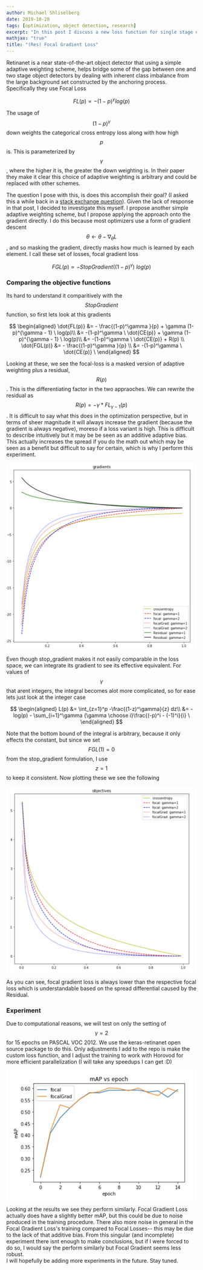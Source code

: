 ```yaml
---
author: Michael Shliselberg
date: 2019-10-20
tags: [optimization, object detection, research]
excerpt: "In this post I discuss a new loss function for single stage object detectors that like retinanets focal loss is adaptive, but works at the gradient level rather than at the objective function level"
mathjax: "true"
title: "(Res) Focal Gradient Loss"
---   
```


Retinanet is a near state-of-the-art object detector that using a simple adaptive weighting scheme, helps bridge some of the gap between one and two stage object detectors by dealing with inherent class imbalance from the large background set constructed by the anchoring process. Specifically they use Focal Loss  

$$FL(p) \propto - (1-p)^\gamma log(p)$$  

The usage of $$(1-p)^\gamma$$ down weights the categorical cross entropy loss along with how high $$p$$ is. This is parameterized by $$\gamma$$, where the higher it is, the greater the down weighting is. In their paper they make it clear this choice of adaptive weighting is arbitrary and could be replaced with other schemes.  

The question I pose with this, is does this accomplish their goal? (I asked this a while back in a [stack exchange question](https://ai.stackexchange.com/questions/13755/does-retina-nets-focal-loss-accomplish-its-goal)). Given the lack of response in that post, I decided to investigate this myself. I propose another simple adaptive weighting scheme, but I propose applying the approach onto the gradient directly. I do this because most optimizers use a form of gradient descent $$\theta \leftarrow \theta - \nabla_{\theta}L$$, and so masking the gradient, directly masks how much is learned by each element. I call these set of losses, focal gradient loss  

$$FGL(p) \propto - StopGradient((1-p)^\gamma) \ log(p)$$

### Comparing the objective functions  
Its hard to understand it comparitively with the $$StopGradient$$ function, so first lets look at this gradients  

$$
\begin{aligned}
    \dot{FL(p)} &= - \frac{(1-p)^\gamma }{p} + \gamma (1-p)^{\gamma - 1} \ log(p)\\
    &= -(1-p)^\gamma \ \dot{CE(p)} + \gamma (1-p)^{\gamma - 1} \ log(p)\\
    &= -(1-p)^\gamma \ \dot{CE(p)} + R(p) \\
    \dot{FGL(p)} &= - \frac{(1-p)^\gamma }{p} \\
    &= -(1-p)^\gamma \ \dot{CE(p)}  \
\end{aligned}
$$

Looking at these, we see the focal-loss is a masked version of adaptive weighting plus a residual, $$R(p)$$. This is the differentiating factor in the two appraoches. We can rewrite the residual as $$R(p) = -\gamma * FL_{\gamma -1}(p)$$. It is difficult to say what this does in the optimization perspective, but in terms of sheer magnitude it will always increase the gradient (because the gradient is always negative), moreso if a loss variant is high. This is difficult to describe intuitively but it may be be seen as an additive adaptive bias. This actually increases the spread if you do the math out which may be seen as a benefit but difficult to say for certain, which is why I perform this experiment.  

<p align="center">
  <img src="/images/FocalGradientLoss/focal_gradients.png">
</p>  

Even though stop_gradient makes it not easily comparable in the loss space, we can integrate its gradient to see its effective equivalent. For values of $$\gamma$$ that arent integers, the integral becomes alot more complicated, so for ease lets just look at the integer case

$$
\begin{aligned}
    L(p) &= \int_{z=1}^p -\frac{(1-z)^\gamma}{z} dz\\
    &= -log(p) - \sum_{i=1}^\gamma {\gamma \choose i}\frac{(-p)^i - (-1)^i}{i} \
\end{aligned}  
$$

Note that the bottom bound of the integral is arbitrary, because it only effects the constant, but since we set $$FGL(1)=0$$ from the stop_gradient formulation, I use $$z=1$$ to keep it consistent. Now plotting these we see the following  

<p align="center">
  <img src="/images/FocalGradientLoss/focal_objectives.png">
</p>    

As you can see, focal gradient loss is always lower than the respective focal loss which is understandable based on the spread differential caused by the Residual.  

### Experiment
Due to computational reasons, we will test on only the setting of $$\gamma = 2$$ for 15 epochs on PASCAL VOC 2012. We use the keras-retinanet open source package to do this. Only adjustments I add to the repo is make the custom loss function, and I adjust the training to work with Horovod for more efficient parallelization (I will take any speedups I can get :D)  

<p align="center">
  <img src="/images/FocalGradientLoss/fl_vs_fgl.png">
</p>   

Looking at the results we see they perform similarly. Focal Gradient Loss actually does have a slightly better mAP, but this could be due to noise produced in the training procedure. There also more noise in general in the Focal Gradient Loss's training compared to Focal Losses-- this may be due to the lack of that additive bias. From this singular (and incomplete) experiment there isnt enough to make conclusions, but if I were forced to do so, I would say the perform similarly but Focal Gradient seems less robust.   
I will hopefully be adding more experiments in the future. Stay tuned.

